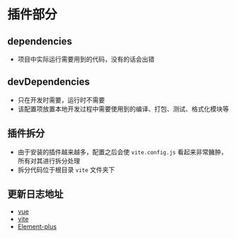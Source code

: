 # 插件部分

## dependencies
* 项目中实际运行需要用到的代码，没有的话会出错

## devDependencies
- 只在开发时需要，运行时不需要
- 该配置项放置本地开发过程中需要使用到的编译、打包、测试、格式化模块等

## 插件拆分
- 由于安装的插件越来越多，配置之后会使 `vite.config.js` 看起来非常臃肿，所有对其进行拆分处理
- 拆分代码位于根目录 `vite` 文件夹下

## 更新日志地址
- [vue](https://github.com/vuejs/core/blob/main/CHANGELOG.md)
- [vite](https://github.com/vitejs/vite/blob/main/packages/vite/CHANGELOG.md)
- [Element-plus](https://github.com/element-plus/element-plus/releases/tag/2.2.22)
